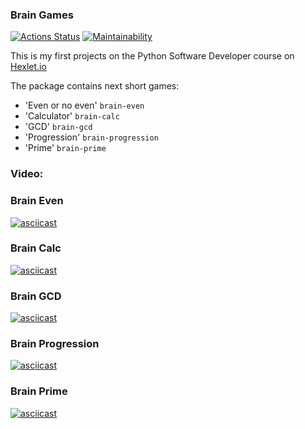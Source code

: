 ### Brain Games
[![Actions Status](https://github.com/BoCXoD-man/python-project-lvl1/workflows/hexlet-check/badge.svg)](https://github.com/BoCXoD-man/python-project-lvl1/actions)
[![Maintainability](https://api.codeclimate.com/v1/badges/2d4fc41fd855fa461195/maintainability)](https://codeclimate.com/github/BoCXoD-man/python-project-lvl1/maintainability)


This is my first projects on the Python Software Developer course on [Hexlet.io](https://ru.hexlet.io)


The package contains next short games:

- 'Even or no even' `brain-even`
- 'Calculator' `brain-calc`
- 'GCD' `brain-gcd`
- 'Progression' `brain-progression`
- 'Prime' `brain-prime`


### Video:

### Brain Even

[![asciicast](https://asciinema.org/a/BXFe8Lh6sxdxBZYLCDXxMdvsE.svg)](https://asciinema.org/a/BXFe8Lh6sxdxBZYLCDXxMdvsE)
### Brain Calc

[![asciicast](https://asciinema.org/a/hu1DSMyiponyxxowGFPH03MWf.svg)](https://asciinema.org/a/hu1DSMyiponyxxowGFPH03MWf)

### Brain GCD
[![asciicast](https://asciinema.org/a/Bidz26LJRThyYobkkhyLdWqMW.svg)](https://asciinema.org/a/Bidz26LJRThyYobkkhyLdWqMW)

### Brain Progression
[![asciicast](https://asciinema.org/a/wSqSMjHWcMYNiwLgfzrLm3mFR.svg)](https://asciinema.org/a/wSqSMjHWcMYNiwLgfzrLm3mFR)

### Brain Prime
[![asciicast](https://asciinema.org/a/TtKl6hALyhr7fkGuq0ocuLHzy.svg)](https://asciinema.org/a/TtKl6hALyhr7fkGuq0ocuLHzy)
